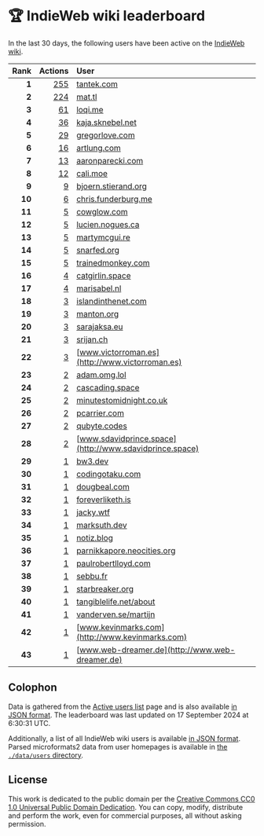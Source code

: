 # 🏆 IndieWeb wiki leaderboard

In the last 30 days, the following users have been active on the [IndieWeb wiki](https://indieweb.org).

| Rank | Actions | User |
|-----:|--------:|:-----|
| **1** | [255](https://indieweb.org/Special:Contributions/Tantek.com) | [tantek.com](http://tantek.com) |
| **2** | [224](https://indieweb.org/Special:Contributions/Mat.tl) | [mat.tl](http://mat.tl) |
| **3** | [61](https://indieweb.org/Special:Contributions/Loqi.me) | [loqi.me](http://loqi.me) |
| **4** | [36](https://indieweb.org/Special:Contributions/Kaja.sknebel.net) | [kaja.sknebel.net](http://kaja.sknebel.net) |
| **5** | [29](https://indieweb.org/Special:Contributions/Gregorlove.com) | [gregorlove.com](http://gregorlove.com) |
| **6** | [16](https://indieweb.org/Special:Contributions/Artlung.com) | [artlung.com](http://artlung.com) |
| **7** | [13](https://indieweb.org/Special:Contributions/Aaronparecki.com) | [aaronparecki.com](http://aaronparecki.com) |
| **8** | [12](https://indieweb.org/Special:Contributions/Cali.moe) | [cali.moe](http://cali.moe) |
| **9** | [9](https://indieweb.org/Special:Contributions/Bjoern.stierand.org) | [bjoern.stierand.org](http://bjoern.stierand.org) |
| **10** | [6](https://indieweb.org/Special:Contributions/Chris.funderburg.me) | [chris.funderburg.me](http://chris.funderburg.me) |
| **11** | [5](https://indieweb.org/Special:Contributions/Cowglow.com) | [cowglow.com](http://cowglow.com) |
| **12** | [5](https://indieweb.org/Special:Contributions/Lucien.nogues.ca) | [lucien.nogues.ca](http://lucien.nogues.ca) |
| **13** | [5](https://indieweb.org/Special:Contributions/Martymcgui.re) | [martymcgui.re](http://martymcgui.re) |
| **14** | [5](https://indieweb.org/Special:Contributions/Snarfed.org) | [snarfed.org](http://snarfed.org) |
| **15** | [5](https://indieweb.org/Special:Contributions/Trainedmonkey.com) | [trainedmonkey.com](http://trainedmonkey.com) |
| **16** | [4](https://indieweb.org/Special:Contributions/Catgirlin.space) | [catgirlin.space](http://catgirlin.space) |
| **17** | [4](https://indieweb.org/Special:Contributions/Marisabel.nl) | [marisabel.nl](http://marisabel.nl) |
| **18** | [3](https://indieweb.org/Special:Contributions/Islandinthenet.com) | [islandinthenet.com](http://islandinthenet.com) |
| **19** | [3](https://indieweb.org/Special:Contributions/Manton.org) | [manton.org](http://manton.org) |
| **20** | [3](https://indieweb.org/Special:Contributions/Sarajaksa.eu) | [sarajaksa.eu](http://sarajaksa.eu) |
| **21** | [3](https://indieweb.org/Special:Contributions/Srijan.ch) | [srijan.ch](http://srijan.ch) |
| **22** | [3](https://indieweb.org/Special:Contributions/Www.victorroman.es) | [www.victorroman.es](http://www.victorroman.es) |
| **23** | [2](https://indieweb.org/Special:Contributions/Adam.omg.lol) | [adam.omg.lol](http://adam.omg.lol) |
| **24** | [2](https://indieweb.org/Special:Contributions/Cascading.space) | [cascading.space](http://cascading.space) |
| **25** | [2](https://indieweb.org/Special:Contributions/Minutestomidnight.co.uk) | [minutestomidnight.co.uk](http://minutestomidnight.co.uk) |
| **26** | [2](https://indieweb.org/Special:Contributions/Pcarrier.com) | [pcarrier.com](http://pcarrier.com) |
| **27** | [2](https://indieweb.org/Special:Contributions/Qubyte.codes) | [qubyte.codes](http://qubyte.codes) |
| **28** | [2](https://indieweb.org/Special:Contributions/Www.sdavidprince.space) | [www.sdavidprince.space](http://www.sdavidprince.space) |
| **29** | [1](https://indieweb.org/Special:Contributions/Bw3.dev) | [bw3.dev](http://bw3.dev) |
| **30** | [1](https://indieweb.org/Special:Contributions/Codingotaku.com) | [codingotaku.com](http://codingotaku.com) |
| **31** | [1](https://indieweb.org/Special:Contributions/Dougbeal.com) | [dougbeal.com](http://dougbeal.com) |
| **32** | [1](https://indieweb.org/Special:Contributions/Foreverliketh.is) | [foreverliketh.is](http://foreverliketh.is) |
| **33** | [1](https://indieweb.org/Special:Contributions/Jacky.wtf) | [jacky.wtf](http://jacky.wtf) |
| **34** | [1](https://indieweb.org/Special:Contributions/Marksuth.dev) | [marksuth.dev](http://marksuth.dev) |
| **35** | [1](https://indieweb.org/Special:Contributions/Notiz.blog) | [notiz.blog](http://notiz.blog) |
| **36** | [1](https://indieweb.org/Special:Contributions/Parnikkapore.neocities.org) | [parnikkapore.neocities.org](http://parnikkapore.neocities.org) |
| **37** | [1](https://indieweb.org/Special:Contributions/Paulrobertlloyd.com) | [paulrobertlloyd.com](http://paulrobertlloyd.com) |
| **38** | [1](https://indieweb.org/Special:Contributions/Sebbu.fr) | [sebbu.fr](http://sebbu.fr) |
| **39** | [1](https://indieweb.org/Special:Contributions/Starbreaker.org) | [starbreaker.org](http://starbreaker.org) |
| **40** | [1](https://indieweb.org/Special:Contributions/Tangiblelife.net_about) | [tangiblelife.net/about](http://tangiblelife.net/about) |
| **41** | [1](https://indieweb.org/Special:Contributions/Vanderven.se_martijn) | [vanderven.se/martijn](http://vanderven.se/martijn) |
| **42** | [1](https://indieweb.org/Special:Contributions/Www.kevinmarks.com) | [www.kevinmarks.com](http://www.kevinmarks.com) |
| **43** | [1](https://indieweb.org/Special:Contributions/Www.web-dreamer.de) | [www.web-dreamer.de](http://www.web-dreamer.de) |


## Colophon

Data is gathered from the [Active users list](https://indieweb.org/Special:ActiveUsers) page and is also available [in JSON format](https://github.com/jgarber623/indieweb-wiki-leaderboard/blob/main/data/leaderboard.json). The leaderboard was last updated on 17 September 2024 at 6:30:31 UTC.

Additionally, a list of all IndieWeb wiki users is available [in JSON format](https://github.com/jgarber623/indieweb-wiki-leaderboard/blob/main/data/users.json). Parsed microformats2 data from user homepages is available in [the `./data/users` directory](https://github.com/jgarber623/indieweb-wiki-leaderboard/blob/main/data/users).

## License

This work is dedicated to the public domain per the [Creative Commons CC0 1.0 Universal Public Domain Dedication](https://creativecommons.org/publicdomain/zero/1.0/). You can copy, modify, distribute and perform the work, even for commercial purposes, all without asking permission.
